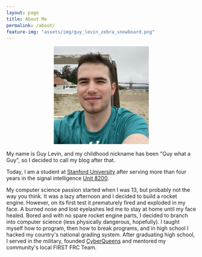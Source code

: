 ```yaml
---
layout: page
title: About Me
permalink: /about/
feature-img: "assets/img/guy_levin_zebra_snowboard.png"
---
```


<div style="text-align: center">
<img style="width: 50%; max-width: 400px;" src="/assets/img/Guy-Levin-Hacker-Profile.png" />
</div>

My name is Guy Levin, and my childhood nickname has been "Guy what a Guy", so I decided to call my blog after that.

Today, I am a student at [Stanford University](https://profiles.stanford.edu/guy-levin) after serving more than four years in the signal intelligence [Unit 8200](https://en.wikipedia.org/wiki/Unit_8200).

My computer science passion started when I was 13, but probably not the way you think. It was a lazy afternoon and I decided to build a rocket engine. However, on its first test it prematurely fired and exploded in my face. A burned nose and lost eyelashes led me to stay at home until my face healed. Bored and with no spare rocket engine parts, I decided to branch into computer science (less physically dangerous, hopefully). I taught myself how to program, then how to break programs, and in high school I hacked my country's national grading system. After graduating high school, I served in the military, founded [CyberQueens](https://cyberqueens.org/) and mentored my community's local FIRST FRC Team.
